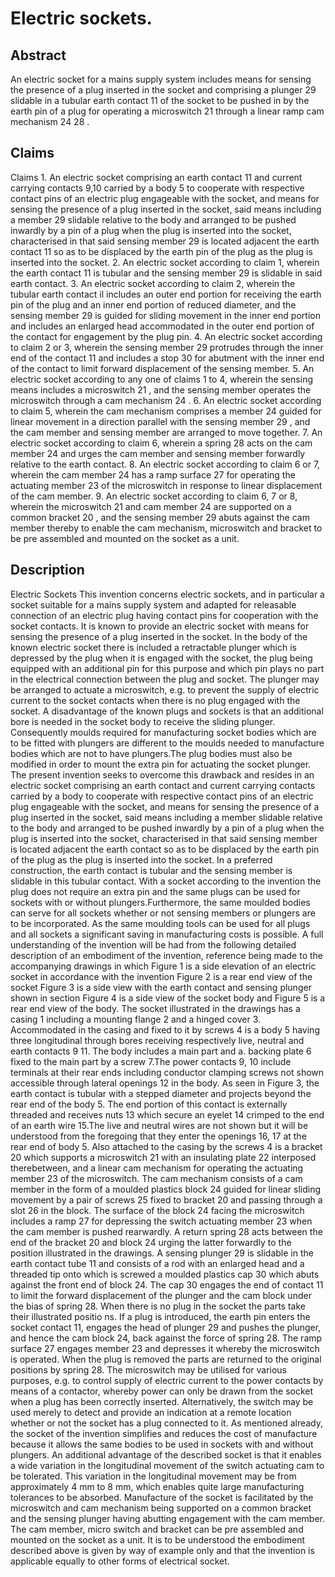# Electric sockets.

## Abstract
An electric socket for a mains supply system includes means for sensing the presence of a plug inserted in the socket and comprising a plunger 29 slidable in a tubular earth contact 11 of the socket to be pushed in by the earth pin of a plug for operating a microswitch 21 through a linear ramp cam mechanism 24 28 .

## Claims
Claims 1. An electric socket comprising an earth contact 11 and current carrying contacts 9,10 carried by a body 5 to cooperate with respective contact pins of an electric plug engageable with the socket, and means for sensing the presence of a plug inserted in the socket, said means including a member 29 slidable relative to the body and arranged to be pushed inwardly by a pin of a plug when the plug is inserted into the socket, characterised in that said sensing member 29 is located adjacent the earth contact 11 so as to be displaced by the earth pin of the plug as the plug is inserted into the socket. 2. An electric socket according to claim 1, wherein the earth contact 11 is tubular and the sensing member 29 is slidable in said earth contact. 3. An electric socket according to claim 2, wherein the tubular earth contact il includes an outer end portion for receiving the earth pin of the plug and an inner end portion of reduced diameter, and the sensing member 29 is guided for sliding movement in the inner end portion and includes an enlarged head accommodated in the outer end portion of the contact for engagement by the plug pin. 4. An electric socket according to claim 2 or 3, wherein the sensing member 29 protrudes through the inner end of the contact 11 and includes a stop 30 for abutment with the inner end of the contact to limit forward displacement of the sensing member. 5. An electric socket according to any one of claims 1 to 4, wherein the sensing means includes a microswitch 21 , and the sensing member operates the microswitch through a cam mechanism 24 . 6. An electric socket according to claim 5, wherein the cam mechanism comprises a member 24 guided for linear movement in a direction parallel with the sensing member 29 , and the cam member and sensing member are arranged to move together. 7. An electric socket according to claim 6, wherein a spring 28 acts on the cam member 24 and urges the cam member and sensing member forwardly relative to the earth contact. 8. An electric socket according to claim 6 or 7, wherein the cam member 24 has a ramp surface 27 for operating the actuating member 23 of the microswitch in response to linear displacement of the cam member. 9. An electric socket according to claim 6, 7 or 8, wherein the microswitch 21 and cam member 24 are supported on a common bracket 20 , and the sensing member 29 abuts against the cam member thereby to enable the cam mechanism, microswitch and bracket to be pre assembled and mounted on the socket as a unit.

## Description
Electric Sockets This invention concerns electric sockets, and in particular a socket suitable for a mains supply system and adapted for releasable connection of an electric plug having contact pins for cooperation with the socket contacts. It is known to provide an electric socket with means for sensing the presence of a plug inserted in the socket. In the body of the known electric socket there is included a retractable plunger which is depressed by the plug when it is engaged with the socket, the plug being equipped with an additional pin for this purpose and which pin plays no part in the electrical connection between the plug and socket. The plunger may be arranged to actuate a microswitch, e.g. to prevent the supply of electric current to the socket contacts when there is no plug engaged with the socket. A disadvantage of the known plugs and sockets is that an additional bore is needed in the socket body to receive the sliding plunger. Consequently moulds required for manufacturing socket bodies which are to be fitted with plungers are different to the moulds needed to manufacture bodies which are not to have plungers.The plug bodies must also be modified in order to mount the extra pin for actuating the socket plunger. The present invention seeks to overcome this drawback and resides in an electric socket comprising an earth contact and current carrying contacts carried by a body to cooperate with respective contact pins of an electric plug engageable with the socket, and means for sensing the presence of a plug inserted in the socket, said means including a member slidable relative to the body and arranged to be pushed inwardly by a pin of a plug when the plug is inserted into the socket, characterised in that said sensing member is located adjacent the earth contact so as to be displaced by the earth pin of the plug as the plug is inserted into the socket. In a preferred construction, the earth contact is tubular and the sensing member is slidable in this tubular contact. With a socket according to the invention the plug does not require an extra pin and the same plugs can be used for sockets with or without plungers.Furthermore, the same moulded bodies can serve for all sockets whether or not sensing members or plungers are to be incorporated. As the same moulding tools can be used for all plugs and all sockets a significant saving in manufacturing costs is possible. A full understanding of the invention will be had from the following detailed description of an embodiment of the invention, reference being made to the accompanying drawings in which Figure 1 is a side elevation of an electric socket in accordance with the invention Figure 2 is a rear end view of the socket Figure 3 is a side view with the earth contact and sensing plunger shown in section Figure 4 is a side view of the socket body and Figure 5 is a rear end view of the body. The socket illustrated in the drawings has a casing 1 including a mounting flange 2 and a hinged cover 3. Accommodated in the casing and fixed to it by screws 4 is a body 5 having three longitudinal through bores receiving respectively live, neutral and earth contacts 9 11. The body includes a main part and a. backing plate 6 fixed to the main part by a screw 7.The power contacts 9, 10 include terminals at their rear ends including conductor clamping screws not shown accessible through lateral openings 12 in the body. As seen in Figure 3, the earth contact is tubular with a stepped diameter and projects beyond the rear end of the body 5. The end portion of this contact is externally threaded and receives nuts 13 which secure an eyelet 14 crimped to the end of an earth wire 15.The live and neutral wires are not shown but it will be understood from the foregoing that they enter the openings 16, 17 at the rear end of body 5. Also attached to the casing by the screws 4 is a bracket 20 which supports a microswitch 21 with an insulating plate 22 interposed therebetween, and a linear cam mechanism for operating the actuating member 23 of the microswitch. The cam mechanism consists of a cam member in the form of a moulded plastics block 24 guided for linear sliding movement by a pair of screws 25 fixed to bracket 20 and passing through a slot 26 in the block. The surface of the block 24 facing the microswitch includes a ramp 27 for depressing the switch actuating member 23 when the cam member is pushed rearwardly. A return spring 28 acts between the end of the bracket 20 and block 24 urging the latter forwardly to the position illustrated in the drawings. A sensing plunger 29 is slidable in the earth contact tube 11 and consists of a rod with an enlarged head and a threaded tip onto which is screwed a moulded plastics cap 30 which abuts against the front end of block 24. The cap 30 engages the end of contact 11 to limit the forward displacement of the plunger and the cam block under the bias of spring 28. When there is no plug in the socket the parts take their illustrated positio ns. If a plug is introduced, the earth pin enters the socket contact 11, engages the head of plunger 29 and pushes the plunger, and hence the cam block 24, back against the force of spring 28. The ramp surface 27 engages member 23 and depresses it whereby the microswitch is operated. When the plug is removed the parts are returned to the original positions by spring 28. The microswitch may be utilised for various purposes, e.g. to control supply of electric current to the power contacts by means of a contactor, whereby power can only be drawn from the socket when a plug has been correctly inserted. Alternatively, the switch may be used merely to detect and provide an indication at a remote location whether or not the socket has a plug connected to it. As mentioned already, the socket of the invention simplifies and reduces the cost of manufacture because it allows the same bodies to be used in sockets with and without plungers. An additional advantage of the described socket is that it enables a wide variation in the longitudinal movement of the switch actuating cam to be tolerated. This variation in the longitudinal movement may be from approximately 4 mm to 8 mm, which enables quite large manufacturing tolerances to be absorbed. Manufacture of the socket is facilitated by the microswitch and cam mechanism being supported on a common bracket and the sensing plunger having abutting engagement with the cam member. The cam member, micro switch and bracket can be pre assembled and mounted on the socket as a unit. It is to be understood the embodiment described above is given by way of example only and that the invention is applicable equally to other forms of electrical socket.